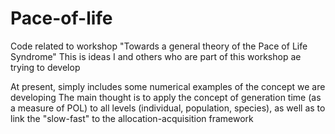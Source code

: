 # Pace-of-life

Code related to workshop "Towards a general theory of the Pace of Life Syndrome"
This is ideas I and others who are part of this workshop ae trying to develop


At present, simply includes some numerical examples of the concept we are developing
The main thought is to apply the concept of generation time (as a measure of POL) to all levels (individual, population, species), as well as to link the "slow-fast" to the allocation-acquisition framework
